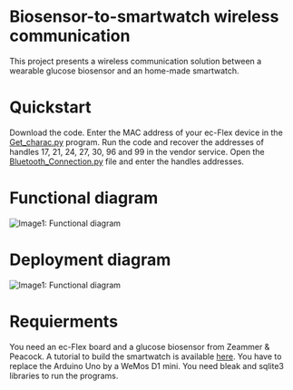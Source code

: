 # Biosensor-to-smartwatch wireless communication
This project presents a wireless communication solution between a wearable glucose biosensor and an home-made smartwatch.

# Quickstart
Download the code. Enter the MAC address of your ec-Flex device in the [Get_charac.py](https://github.com/DeVinci-Innovation-Center/Smartwatch/blob/main/Get_charac.py) program. Run the code and recover the addresses of handles 17, 21, 24, 27, 30, 96 and 99 in the vendor service. Open the [Bluetooth_Connection.py](https://github.com/DeVinci-Innovation-Center/Smartwatch/blob/main/Bluetooth_Connection.py) file and enter the handles addresses.

# Functional diagram

![Image1: Functional diagram](file:///home/vivien/Images/Functional_diagram.png)

# Deployment diagram

![Image1: Functional diagram](file:///home/vivien/Images/deployment_diagram.png)

# Requierments
You need an ec-Flex board and a glucose biosensor from Zeammer & Peacock. A tutorial to build the smartwatch is available [here](https://dvic.devinci.fr/tutorial/smartwatch). You have to replace the Arduino Uno by a WeMos D1 mini. You need bleak and sqlite3 libraries to run the programs.  
